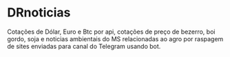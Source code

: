 # DRnoticias
 Cotações de Dólar, Euro e Btc por api, cotações de preço de bezerro, boi gordo, soja e noticias ambientais do MS relacionadas ao agro por raspagem de sites enviadas para canal do Telegram usando bot.
